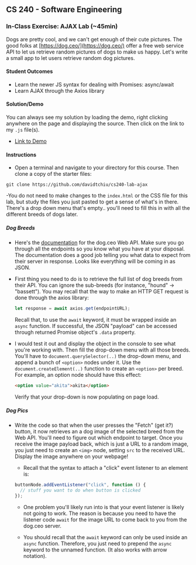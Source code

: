 ## CS 240 - Software Engineering

### In-Class Exercise: AJAX Lab (~45min)

Dogs are pretty cool, and we can't get enough of their cute pictures. The good folks at [https://dog.ceo/](https://dog.ceo/) offer a free web service API to let us retrieve random pictures of dogs to make us happy. Let's write a small app to let users retrieve random dog pictures.

#### Student Outcomes

- Learn the newer JS syntax for dealing with Promises: async/await
- Learn AJAX through the Axios library

#### Solution/Demo

You can always see my solution by loading the demo, right clicking anywhere on the page and displaying the source. Then click on the link to my `.js` file(s).

- [Link to Demo](demo/)

#### Instructions

- Open a terminal and navigate to your directory for this course. Then clone a copy of the starter files:

```
git clone https://github.com/davidtchiu/cs240-lab-ajax
```

-You do not need to make changes to the `index.html` or the CSS file for this lab, but study the files you just pasted to get a sense of what's in there. There's a drop down menu that's empty.. you'll need to fill this in with all the different breeds of dogs later.

##### Dog Breeds

- Here's the [documentation](https://dog.ceo/dog-api/documentation/) for the dog.ceo Web API. Make sure you go through all the endpoints so you know what you have at your disposal. The documentation does a good job telling you what data to expect from their server in response. Looks like everything will be coming in as JSON.

- First thing you need to do is to retrieve the full list of dog breeds from their API. You can ignore the sub-breeds (for instance, "hound" -> "bassett"). You may recall that the way to make an HTTP GET request is done through the axios library:

  ```js
  let response = await axios.get(endpointURL);
  ```

  Recall that, to use the `await` keyword, it must be wrapped inside an `async` function. If successful, the JSON "payload" can be accessed through returned Promise object's `.data` property.

<!-- - After receiving the list of breeds in a JSON formatted string, you need to _parse_ it into a JavaScript object. The function to do that is:

  ```js
  let obj = JSON.parse(someJsonString);
  ``` -->

- I would test it out and display the object in the console to see what you're working with. Then fill the drop-down menu with all those breeds. You'll have to `document.querySelector(..)` the drop-down menu, and append a bunch of `<option>` nodes under it. Use the `document.createElement(..)` function to create an `<option>` per breed. For example, an option node should have this effect:

  ```html
  <option value="akita">akita</option>
  ```

  Verify that your drop-down is now populating on page load.

##### Dog Pics

- Write the code so that when the user presses the "Fetch" (get it?) button, it now retrieves an a dog image of the selected breed from the Web API. You'll need to figure out which endpoint to target. Once you receive the image payload back, which is just a URL to a random image, you just need to create an `<img>` node, setting `src` to the received URL. Display the image anywhere on your webpage!

  - Recall that the syntax to attach a "click" event listener to an element is:

  ```js
  buttonNode.addEventListener("click", function () {
    // stuff you want to do when button is clicked
  });
  ```

  - One problem you'll likely run into is that your event listener is likely not going to work. The reason is because you need to have the listener code `await` for the image URL to come back to you from the dog.ceo server.

  - You should recall that the `await` keyword can only be used inside an `async` function. Therefore, you just need to prepend the `async` keyword to the unnamed function. (It also works with arrow notation).
